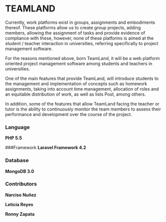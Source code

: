 TEAMLAND
========

Currently, work platforms exist in groups, assignments and embodiments thereof. These platforms allow us to create group projects, adding members, allowing the assignment of tasks and provide evidence of compliance with these, however, none of these platforms is aimed at the student / teacher interaction in universities, referring specifically to project management software.

For the reasons mentioned above, born TeamLand, it will be a web platform oriented project management software among students and teachers in universities.

One of the main features that provide TeamLand, will introduce students to the management and implementation of concepts such as homework assignments, taking into account time management, allocation of roles and an equitable distribution of work, as well as lists Post, among others.

In addition, some of the features that allow TeamLand facing the teacher or tutor is the ability to continuously monitor the team members to assess their performance and development over the course of the project.


### Language
**PHP 5.5**

###Framework
**Laravel Framework 4.2**

### Database
**MongoDB 3.0**

### Contributors
**Narciso Nuñez**

**Leticia Reyes**

**Ronny Zapata**
